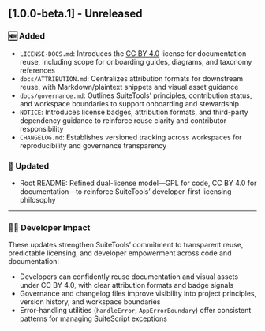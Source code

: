 ## [1.0.0-beta.1] - Unreleased

### 🆕 Added

- `LICENSE-DOCS.md`: Introduces the [CC BY 4.0](https://creativecommons.org/licenses/by/4.0/) license for documentation reuse, including scope for onboarding guides, diagrams, and taxonomy references
- `docs/ATTRIBUTION.md`: Centralizes attribution formats for downstream reuse, with Markdown/plaintext snippets and visual asset guidance
- `docs/governance.md`: Outlines SuiteTools’ principles, contribution status, and workspace boundaries to support onboarding and stewardship
- `NOTICE`: Introduces license badges, attribution formats, and third-party dependency guidance to reinforce reuse clarity and contributor responsibility
- `CHANGELOG.md`: Establishes versioned tracking across workspaces for reproducibility and governance transparency

### 🔧 Updated

- Root README: Refined dual-license model—GPL for code, CC BY 4.0 for documentation—to reinforce SuiteTools’ developer-first licensing philosophy

---

### 👩‍💻 Developer Impact

These updates strengthen SuiteTools’ commitment to transparent reuse, predictable licensing, and developer empowerment across code and documentation:

- Developers can confidently reuse documentation and visual assets under CC BY 4.0, with clear attribution formats and badge signals
- Governance and changelog files improve visibility into project principles, version history, and workspace boundaries
- Error-handling utilities (`handleError`, `AppErrorBoundary`) offer consistent patterns for managing SuiteScript exceptions
